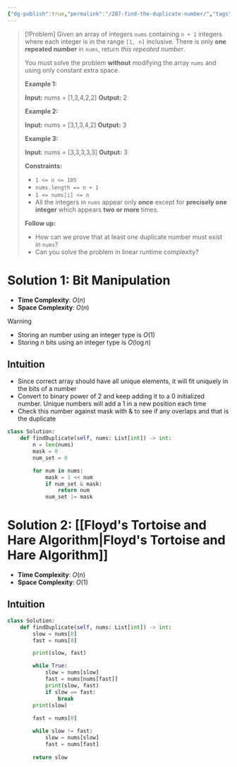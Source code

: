 ```yaml
---
{"dg-publish":true,"permalink":"/287-find-the-duplicate-number/","tags":["tortoiseAndHare","array","twoPointer","bitManipulation"]}
---
```


>[!Problem]
>Given an array of integers `nums` containing `n + 1` integers where each integer is in the range `[1, n]` inclusive.
> There is only **one repeated number** in `nums`, return _this repeated number_.
> 
> You must solve the problem **without** modifying the array `nums` and using only constant extra space.
> 
> **Example 1:**
> 
> **Input:** nums = [1,3,4,2,2]
> **Output:** 2
> 
> **Example 2:**
> 
> **Input:** nums = [3,1,3,4,2]
> **Output:** 3
> 
> **Example 3:**
> 
> **Input:** nums = [3,3,3,3,3]
> **Output:** 3
> 
> **Constraints:**
> 
> - `1 <= n <= 105`
> - `nums.length == n + 1`
> - `1 <= nums[i] <= n`
> - All the integers in `nums` appear only **once** except for **precisely one integer** which appears **two or more** times.
> 
> **Follow up:**
> 
> - How can we prove that at least one duplicate number must exist in `nums`?
> - Can you solve the problem in linear runtime complexity?

# Solution 1: Bit Manipulation
- **Time Complexity**: $O(n)$
- **Space Complexity**: $O(n)$
>[!warning]
>- Storing an number using an integer type is $O(1)$
>- Storing $n$ bits using an integer type is $O(\log{n})$
## Intuition
- Since correct array should have all unique elements, it will fit uniquely in the bits of a number
- Convert to binary power of 2 and keep adding it to a 0 initialized number. Unique numbers will add a 1 in a new position each time
- Check this number against mask with & to see if any overlaps and that is the duplicate

```python
class Solution:
	def findDuplicate(self, nums: List[int]) -> int:
		n = len(nums)
		mask = 0
		num_set = 0

		for num in nums:
			mask = 1 << num
			if num_set & mask:
				return num
			num_set |= mask
```

# Solution 2: [[Floyd's Tortoise and Hare Algorithm\|Floyd's Tortoise and Hare Algorithm]]
- **Time Complexity**: $O(n)$
- **Space Complexity**: $O(1)$
## Intuition
```python
class Solution:
    def findDuplicate(self, nums: List[int]) -> int:
        slow = nums[0]
        fast = nums[0]

        print(slow, fast)

        while True:
            slow = nums[slow]
            fast = nums[nums[fast]]
            print(slow, fast)
            if slow == fast:
                break
        print(slow)
        
        fast = nums[0]

        while slow != fast:
            slow = nums[slow]
            fast = nums[fast]
        
        return slow
```
